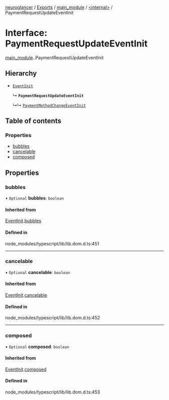 [neuroglancer](../README.md) / [Exports](../modules.md) / [main\_module](../modules/main_module.md) / [<internal\>](../modules/main_module._internal_.md) / PaymentRequestUpdateEventInit

# Interface: PaymentRequestUpdateEventInit

[main_module](../modules/main_module.md).[<internal>](../modules/main_module._internal_.md).PaymentRequestUpdateEventInit

## Hierarchy

- [`EventInit`](main_module._internal_.EventInit.md)

  ↳ **`PaymentRequestUpdateEventInit`**

  ↳↳ [`PaymentMethodChangeEventInit`](main_module._internal_.PaymentMethodChangeEventInit.md)

## Table of contents

### Properties

- [bubbles](main_module._internal_.PaymentRequestUpdateEventInit.md#bubbles)
- [cancelable](main_module._internal_.PaymentRequestUpdateEventInit.md#cancelable)
- [composed](main_module._internal_.PaymentRequestUpdateEventInit.md#composed)

## Properties

### bubbles

• `Optional` **bubbles**: `boolean`

#### Inherited from

[EventInit](main_module._internal_.EventInit.md).[bubbles](main_module._internal_.EventInit.md#bubbles)

#### Defined in

node_modules/typescript/lib/lib.dom.d.ts:451

___

### cancelable

• `Optional` **cancelable**: `boolean`

#### Inherited from

[EventInit](main_module._internal_.EventInit.md).[cancelable](main_module._internal_.EventInit.md#cancelable)

#### Defined in

node_modules/typescript/lib/lib.dom.d.ts:452

___

### composed

• `Optional` **composed**: `boolean`

#### Inherited from

[EventInit](main_module._internal_.EventInit.md).[composed](main_module._internal_.EventInit.md#composed)

#### Defined in

node_modules/typescript/lib/lib.dom.d.ts:453
